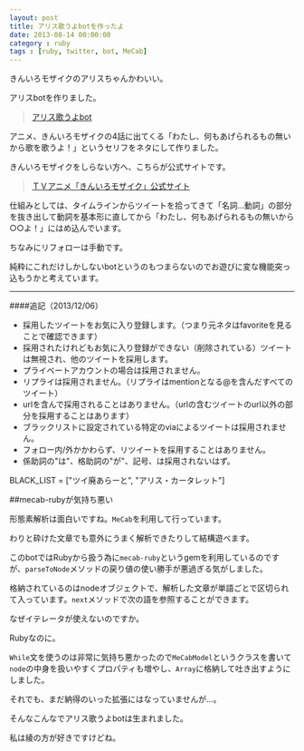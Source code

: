 ```yaml
---
layout: post
title: アリス歌うよbotを作ったよ
date: 2013-08-14 00:00:00
category : ruby
tags : [ruby, twitter, bot, MeCab]
---
```


きんいろモザイクのアリスちゃんかわいい。

アリスbotを作りました。

> [アリス歌うよbot](http://twitter.com/alice_utauyo "アリス歌うよbot")

アニメ、きんいろモザイクの4話に出てくる「わたし、何もあげられるもの無いから歌を歌うよ！」というセリフをネタにして作りました。

きんいろモザイクをしらない方へ、こちらが公式サイトです。

> [ＴＶアニメ「きんいろモザイク」公式サイト](http://www.kinmosa.com/ "ＴＶアニメ「きんいろモザイク」公式サイト")

仕組みとしては、タイムラインからツイートを拾ってきて「名詞...動詞」の部分を抜き出して動詞を基本形に直してから「わたし、何もあげられるもの無いから○○よ！」にはめ込んでいます。

ちなみにリフォローは手動です。

純粋にこれだけしかしないbotというのもつまらないのでお遊びに変な機能突っ込もうかと考えています。

---
####追記（2013/12/06）
* 採用したツイートをお気に入り登録します。（つまり元ネタはfavoriteを見ることで確認できます）
* 採用されたけれどもお気に入り登録ができない（削除されている）ツイートは無視され、他のツイートを採用します。
* プライベートアカウントの場合は採用されません。
* リプライは採用されません。（リプライはmentionとなる@を含んだすべてのツイート）
* urlを含んで採用されることはありません。（urlの含むツイートのurl以外の部分を採用することはあります）
* ブラックリストに設定されている特定のviaによるツイートは採用されません。
* フォロー内/外かかわらず、リツイートを採用することはありません。
* 係助詞の"は"、格助詞の"が"、記号、は採用されないはず。

BLACK_LIST = ["ツイ廃あらーと", "アリス・カータレット"]

##mecab-rubyが気持ち悪い

形態素解析は面白いですね。`MeCab`を利用して行っています。

わりと砕けた文章でも意外にうまく解析できたりして結構遊べます。

このbotではRubyから扱う為に`mecab-ruby`というgemを利用しているのですが、`parseToNode`メソッドの戻り値の使い勝手が悪過ぎる気がしました。

格納されているのはnodeオブジェクトで、解析した文章が単語ごとで区切られて入っています。`next`メソッドで次の語を参照することができます。

なぜイテレータが使えないのですか。

Rubyなのに。

`While`文を使うのは非常に気持ち悪かったので`MeCabModel`というクラスを書いて`node`の中身を扱いやすくプロパティも増やし、`Array`に格納して吐き出すようにしました。

それでも、まだ納得のいった拡張にはなっていませんが…。

そんなこんなでアリス歌うよbotは生まれました。

私は綾の方が好きですけどね。
